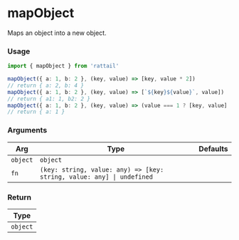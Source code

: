 # mapObject

Maps an object into a new object.

### Usage

```ts
import { mapObject } from 'rattail'

mapObject({ a: 1, b: 2 }, (key, value) => [key, value * 2])
// return { a: 2, b: 4 }
mapObject({ a: 1, b: 2 }, (key, value) => [`${key}${value}`, value])
// return { a1: 1, b2: 2 }
mapObject({ a: 1, b: 2 }, (key, value) => (value === 1 ? [key, value] : undefined))
// return { a: 1 }
```

### Arguments

| Arg      | Type                                                                  | Defaults |
| -------- | --------------------------------------------------------------------- | -------- |
| `object` | `object`                                                              |          |
| `fn`     | `(key: string, value: any) => [key: string, value: any] \| undefined` |          |

### Return

| Type     |
| -------- |
| `object` |
